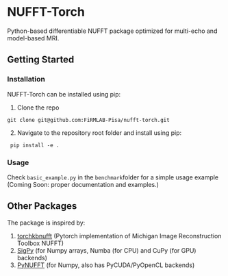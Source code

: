 # NUFFT-Torch

Python-based differentiable NUFFT package optimized for multi-echo and model-based MRI.

## Getting Started

### Installation

NUFFT-Torch can be installed using pip:


1. Clone the repo

  ```
git clone git@github.com:FiRMLAB-Pisa/nufft-torch.git
  ```

2. Navigate to the repository root folder and install using pip:

  ```
   pip install -e .
  ```
### Usage

Check `basic_example.py` in the `benchmark`folder for a simple usage example (Coming Soon: proper documentation and examples.)

## Other Packages

The package is inspired by:

1. [torchkbnufft](https://github.com/mmuckley/torchkbnufft) (Pytorch implementation of Michigan Image Reconstruction Toolbox NUFFT)
2. [SigPy](https://github.com/mikgroup/sigpy) (for Numpy arrays, Numba (for CPU) and CuPy (for GPU) backends)
3. [PyNUFFT](https://github.com/jyhmiinlin/pynufft) (for Numpy, also has PyCUDA/PyOpenCL backends)

